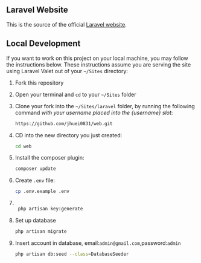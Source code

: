 ## Laravel Website

This is the source of the official [Laravel website](https://laravel.com).

## Local Development

If you want to work on this project on your local machine, you may follow the instructions below. These instructions assume you are serving the site using Laravel Valet out of your `~/Sites` directory:

1. Fork this repository 
2. Open your terminal and `cd` to your `~/Sites` folder
3. Clone your fork into the `~/Sites/laravel` folder, by running the following command *with your username placed into the {username} slot*:

    ```bash
    https://github.com/jhuei0831/web.git
    ```
4. CD into the new directory you just created:

    ```bash
    cd web
    ```
5. Install the composer plugin:

    ```bash
    composer update
    ```
6. Create `.env` file:

    ```bash
    cp .env.example .env
    ```
7. ```bash

    php artisan key:generate
    ```
8. Set up database

    ```bash
    php artisan migrate
    ```
9. Insert account in database, email:`admin@gmail.com`,password:`admin`

    ```bash
    php artisan db:seed --class=DatabaseSeeder
    ```